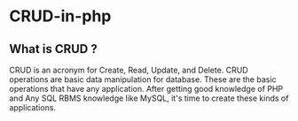 # CRUD-in-php

   
 What is CRUD ?
 -
   CRUD is an acronym for Create, Read, Update, and Delete. CRUD operations are basic data manipulation for database.
   These are the basic operations that have any application. After getting good knowledge of PHP and Any SQL RBMS knowledge like MySQL, it's time to create these kinds of          applications.
